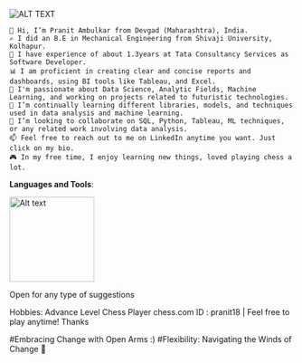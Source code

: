 ![ALT TEXT](https://www.ccu.edu/_files/images/cags/programs/data-analytics-degree.jpg)
    
    👋 Hi, I’m Pranit Ambulkar from Devgad (Maharashtra), India.
    ✍️ I did an B.E in Mechanical Engineering from Shivaji University, Kolhapur.
    🏢 I have experience of about 1.3years at Tata Consultancy Services as Software Developer.
    📊 I am proficient in creating clear and concise reports and dashboards, using BI tools like Tableau, and Excel.
    👀 I'm passionate about Data Science, Analytic Fields, Machine Learning, and working on projects related to futuristic technologies.
    🌱 I’m continually learning different libraries, models, and techniques used in data analysis and machine learning.
    💞️ I’m looking to collaborate on SQL, Python, Tableau, ML techniques, or any related work involving data analysis.
    📫 Feel free to reach out to me on LinkedIn anytime you want. Just click on my bio.
    🎮 In my free time, I enjoy learning new things, loved playing chess a lot.

**Languages and Tools**:

<img src="https://banner2.cleanpng.com/20180412/kye/kisspng-python-programming-language-computer-programming-language-5acfdc3636bac7.8891188615235717662242.jpg" alt="Alt text" width="150" height="150">






Open for any type of suggestions

Hobbies: Advance Level Chess Player 
chess.com ID : pranit18 | Feel free to play anytime! Thanks

#Embracing Change with Open Arms :)
#Flexibility: Navigating the Winds of Change 🍃
